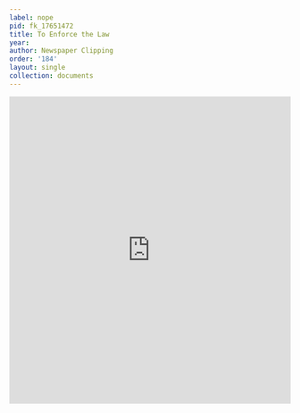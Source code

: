 ```yaml
---
label: nope
pid: fk_17651472
title: To Enforce the Law
year:
author: Newspaper Clipping
order: '184'
layout: single
collection: documents
---
```

<iframe src="https://northwestern.app.box.com/embed/s/7bnc1o98cvfv6443jkgmoaabpeqkwk74?sortColumn=date&view=list" width="100%" height="550" frameborder="0" allowfullscreen webkitallowfullscreen msallowfullscreen></iframe>
